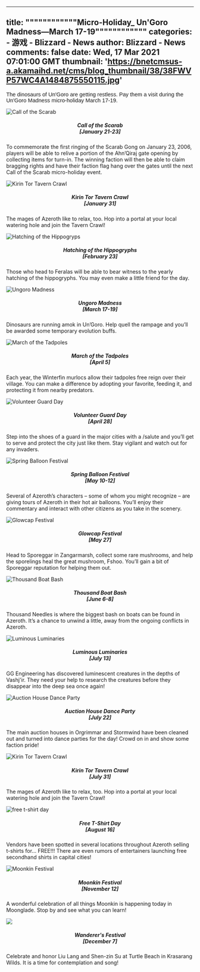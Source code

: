 
---
title: """"""""""""Micro-Holiday_ Un'Goro Madness—March 17-19""""""""""""
categories: 
    - 游戏
    - Blizzard - News
author: Blizzard - News
comments: false
date: Wed, 17 Mar 2021 07:01:00 GMT
thumbnail: 'https://bnetcmsus-a.akamaihd.net/cms/blog_thumbnail/38/38FWVP57WC4A1484875550115.jpg'
---

<div>   
<p></p>

<p><span style="font-size: 11pt; font-family: Calibri, sans-serif;">The dinosaurs of Un'Goro are getting restless. Pay them a visit during the Un'Goro Madness micro-holiday March 17-19.</span></p>

<div class="blog_card-group">
<div class="blog_card-list">
<div class="blog_card"><img alt="Call of the Scarab" class="blog_card-img-top" src="https://bnetcmsus-a.akamaihd.net/cms/blog_thumbnail/38/38FWVP57WC4A1484875550115.jpg" referrerpolicy="no-referrer">
<div class="blog_card-block">
<h5 class="blog_card-title" style="text-align: center;">Call of the Scarab<br>
[January 21-23]</h5>

<p class="blog_card-text">To commemorate the first ringing of the Scarab Gong on January 23, 2006, players will be able to relive a portion of the Ahn’Qiraj gate opening by collecting items for turn-in. The winning faction will then be able to claim bragging rights and have their faction flag hang over the gates until the next Call of the Scarab micro-holiday event.</p>
</div>
</div>
</div>

<div class="blog_card-list">
<div class="blog_card"><img alt="Kirin Tor Tavern Crawl" class="blog_card-img-top" src="https://bnetcmsus-a.akamaihd.net/cms/blog_thumbnail/y1/Y1YJZ1774PIX1492123560548.jpg" referrerpolicy="no-referrer">
<div class="blog_card-block">
<h5 class="blog_card-title" style="text-align: center;">Kirin Tor Tavern Crawl<br>
[January 31]</h5>

<p class="blog_card-text">The mages of Azeroth like to relax, too. Hop into a portal at your local watering hole and join the Tavern Crawl!</p>
</div>
</div>
</div>

<div class="blog_card-list">
<div class="blog_card"><img alt="Hatching of the Hippogryps" class="blog_card-img-top" src="https://bnetcmsus-a.akamaihd.net/cms/blog_thumbnail/RUC7HETYW04Z1487809867815.jpg" referrerpolicy="no-referrer">
<div class="blog_card-block">
<h5 class="blog_card-title" style="text-align: center;">Hatching of the Hippogryphs<br>
[February 23]</h5>

<p class="blog_card-text">Those who head to Feralas will be able to bear witness to the yearly hatching of the hippogryphs. You may even make a little friend for the day.</p>
</div>
</div>
</div>

<div class="blog_card-list">
<div class="blog_card"><img alt="Ungoro Madness" class="blog_card-img-top" src="https://bnetcmsus-a.akamaihd.net/cms/blog_thumbnail/jt/JT7HX03F7B0B1489656864886.jpg" referrerpolicy="no-referrer">
<div class="blog_card-block">
<h5 class="blog_card-title" style="text-align: center;">Ungoro Madness<br>
[March 17-19]</h5>

<p class="blog_card-text">Dinosaurs are running amok in Un’Goro. Help quell the rampage and you’ll be awarded some temporary evolution buffs.</p>
</div>
</div>
</div>

<div class="blog_card-list">
<div class="blog_card"><img alt="March of the Tadpoles" class="blog_card-img-top" src="https://bnetcmsus-a.akamaihd.net/cms/blog_thumbnail/6r/6RKKQZQ6C9O51491329414061.jpg" referrerpolicy="no-referrer">
<div class="blog_card-block">
<h5 class="blog_card-title" style="text-align: center;">March of the Tadpoles<br>
[April 5]</h5>

<p class="blog_card-text">Each year, the Winterfin murlocs allow their tadpoles free reign over their village. You can make a difference by adopting your favorite, feeding it, and protecting it from nearby predators.</p>
</div>
</div>
</div>

<div class="blog_card-list">
<div class="blog_card"><img alt="Volunteer Guard Day" class="blog_card-img-top" src="https://bnetcmsus-a.akamaihd.net/cms/blog_thumbnail/dk/DK18QPUA47DE1492186675997.jpg" referrerpolicy="no-referrer">
<div class="blog_card-block">
<h5 class="blog_card-title" style="text-align: center;">Volunteer Guard Day<br>
[April 28]</h5>

<p class="blog_card-text">Step into the shoes of a guard in the major cities with a /salute and you’ll get to serve and protect the city just like them. Stay vigilant and watch out for any invaders.</p>
</div>
</div>
</div>

<div class="blog_card-list">
<div class="blog_card"><img alt="Spring Balloon Festival" class="blog_card-img-top" src="https://bnetcmsus-a.akamaihd.net/cms/blog_header/v4/V4QZ1Q4LY7Z21494262715694.jpg" referrerpolicy="no-referrer">
<div class="blog_card-block">
<h5 class="blog_card-title" style="text-align: center;">Spring Balloon Festival<br>
[May 10-12]</h5>

<p class="blog_card-text">Several of Azeroth’s characters – some of whom you might recognize – are giving tours of Azeroth in their hot air balloons. You’ll enjoy their commentary and interact with other citizens as you take in the scenery.</p>
</div>
</div>
</div>

<div class="blog_card-list">
<div class="blog_card"><img alt="Glowcap Festival" class="blog_card-img-top" src="https://bnetcmsus-a.akamaihd.net/cms/blog_thumbnail/gx/GX34MLBVDPCG1495816513817.jpg" referrerpolicy="no-referrer">
<div class="blog_card-block">
<h5 class="blog_card-title" style="text-align: center;">Glowcap Festival<br>
[May 27]</h5>

<p class="blog_card-text">Head to Sporeggar in Zangarmarsh, collect some rare mushrooms, and help the sporelings heal the great mushroom, Fshoo. You’ll gain a bit of Sporeggar reputation for helping them out.</p>
</div>
</div>
</div>

<div class="blog_card-list">
<div class="blog_card"><img alt="Thousand Boat Bash" class="blog_card-img-top" src="https://bnetcmsus-a.akamaihd.net/cms/blog_thumbnail/4g/4GFXH0FXYJ7I1496692891720.jpg" referrerpolicy="no-referrer">
<div class="blog_card-block">
<h5 class="blog_card-title" style="text-align: center;">Thousand Boat Bash<br>
[June 6-8]</h5>

<p class="blog_card-text">Thousand Needles is where the biggest bash on boats can be found in Azeroth. It’s a chance to unwind a little, away from the ongoing conflicts in Azeroth.</p>
</div>
</div>
</div>

<div class="blog_card-list">
<div class="blog_card">
<div class="blog_card-block"><img alt="Luminous Luminaries" class="blog_card-img-top" src="https://bnetcmsus-a.akamaihd.net/cms/blog_thumbnail/wj/WJN4PG8UM23F1562863428184.jpg" referrerpolicy="no-referrer">
<h5 class="blog_card-title" style="text-align: center;">Luminous Luminaries<br>
[July 13]</h5>

<p class="blog_card-text">GG Engineering has discovered luminescent creatures in the depths of Vashj'ir. They need your help to research the creatures before they disappear into the deep sea once again!</p>
</div>
</div>
</div>

<div class="blog_card-list">
<div class="blog_card"><img alt="Auction House Dance Party" class="blog_card-img-top" src="https://bnetcmsus-a.akamaihd.net/cms/content_entry_media/UO5DIDVXJMZL1498839215951.jpg" referrerpolicy="no-referrer">
<div class="blog_card-block">
<h5 class="blog_card-title" style="text-align: center;">Auction House Dance Party<br>
[July 22]</h5>

<p class="blog_card-text">The main auction houses in Orgrimmar and Stormwind have been cleaned out and turned into dance parties for the day! Crowd on in and show some faction pride!</p>
</div>
</div>
</div>

<div class="blog_card-list">
<div class="blog_card"><img alt="Kirin Tor Tavern Crawl" class="blog_card-img-top" src="https://bnetcmsus-a.akamaihd.net/cms/blog_thumbnail/y1/Y1YJZ1774PIX1492123560548.jpg" referrerpolicy="no-referrer">
<div class="blog_card-block">
<h5 class="blog_card-title" style="text-align: center;">Kirin Tor Tavern Crawl<br>
[July 31]</h5>

<p class="blog_card-text">The mages of Azeroth like to relax, too. Hop into a portal at your local watering hole and join the Tavern Crawl!</p>
</div>
</div>
</div>

<div class="blog_card-list">
<div class="blog_card"><img alt="free t-shirt day" class="blog_card-img-top" src="https://bnetcmsus-a.akamaihd.net/cms/blog_thumbnail/l2/L20MHJIO04F61565739425572.jpg" referrerpolicy="no-referrer">
<div class="blog_card-block">
<h5 class="blog_card-title" style="text-align: center;">Free T-Shirt Day<br>
[August 16]</h5>

<p class="blog_card-text">Vendors have been spotted in several locations throughout Azeroth selling t-shirts for... FREE!!! There are even rumors of entertainers launching free secondhand shirts in capital cities!</p>
</div>
</div>
</div>

<div class="blog_card-list">
<div class="blog_card"><img alt="Moonkin Festival" class="blog_card-img-top" src="https://bnetcmsus-a.akamaihd.net/cms/content_entry_media/HWCVFPE1BT081509464958166.jpg" referrerpolicy="no-referrer">
<div class="blog_card-block">
<h5 class="blog_card-title" style="text-align: center;">Moonkin Festival<br>
[November 12]</h5>

<p class="blog_card-text">A wonderful celebration of all things Moonkin is happening today in Moonglade. Stop by and see what you can learn!</p>
</div>
</div>
</div>

<div class="blog_card-list">
<div class="blog_card"><img atl class="blog_card-img-top" src="https://bnetcmsus-a.akamaihd.net/cms/blog_thumbnail/is/IS7C2PSTMUXP1575336649700.jpg" referrerpolicy="no-referrer">
<div class="blog_card-block">
<h5 class="blog_card-title" style="text-align: center;">Wanderer's Festival<br>
[December 7]</h5>

<p class="blog_card-text">Celebrate and honor Liu Lang and Shen-zin Su at Turtle Beach in Krasarang Wilds. It is a time for contemplation and song!</p>
</div>
</div>
</div>
</div>
  
</div>
            